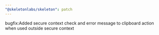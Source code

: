 ```yaml
---
"@skeletonlabs/skeleton": patch
---
```


bugfix:Added secure context check and error message to clipboard action when used outside secure context
